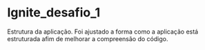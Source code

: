 # Ignite_desafio_1

Estrutura da aplicação. Foi ajustado a forma como a aplicação está estruturada afim de melhorar a compreensão do código.
